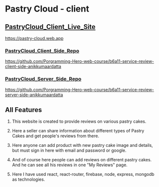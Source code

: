 # Pastry Cloud - client

## [PastryCloud_Client_Live_Site](https://pastry-cloud.web.app)

https://pastry-cloud.web.app

### [PastryCloud_Client_Side_Repo](https://github.com/anikkumaardatta/pastry-cloud-client)

https://github.com/Porgramming-Hero-web-course/b6a11-service-review-client-side-anikkumaardatta

### [PastryCloud_Server_Side_Repo](https://github.com/Porgramming-Hero-web-course/b6a11-service-review-server-side-anikkumaardatta)

https://github.com/Porgramming-Hero-web-course/b6a11-service-review-server-side-anikkumaardatta

## All Features

1. This website is created to provide reviews on various pastry cakes.

2. Here a seller can share information about different types of Pastry Cakes and get people's reviews from there.

3. Here anyone can add product with new pastry cake image and details, but must sign in here with email and password or google.

4. And of course here people can add reviews on different pastry cakes. And he can see all his reviews in one "My Reviews" page.

5. Here I have used react, react-router, firebase, node, express, mongodb as technologies.
